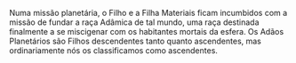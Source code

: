 ﻿Numa missão planetária, o Filho e a Filha Materiais ficam incumbidos com a missão de fundar a raça Adâmica de tal mundo, uma raça destinada finalmente a se miscigenar com os habitantes mortais da esfera. Os Adãos Planetários são Filhos descendentes tanto quanto ascendentes, mas ordinariamente nós os classificamos como ascendentes.